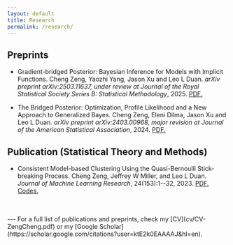 ```yaml
---
layout: default
title: Research
permalink: /research/
---
```


## Preprints

- Gradient-bridged Posterior: Bayesian Inference for Models with Implicit Functions. Cheng Zeng, Yaozhi Yang, Jason Xu and Leo L Duan. *arXiv preprint arXiv:2503.11637, under review at Journal of the Royal Statistical Society Series B: Statistical Methodology*, 2025. [PDF.](https://arxiv.org/pdf/2503.11637)

- The Bridged Posterior: Optimization, Profile Likelihood and a New Approach to Generalized Bayes. Cheng Zeng, Eleni Dilma, Jason Xu and Leo L Duan. *arXiv preprint arXiv:2403.00968, major revision at Journal of the American Statistical Association*, 2024. [PDF.](https://arxiv.org/pdf/2403.00968)



## Publication (Statistical Theory and Methods)

- Consistent Model-based Clustering Using the Quasi-Bernoulli Stick-breaking Process. Cheng Zeng, Jeffrey W Miller, and Leo L Duan. *Journal of Machine Learning Research*, 24(153):1--32, 2023. [PDF.](https://www.jmlr.org/papers/volume24/22-0436/22-0436.pdf) [Codes.](https://github.com/Zeng-Cheng/quasi-bernoulli-stick-breaking)

<div style="margin-top: 3rem;"></div>
---
For a full list of publications and preprints, check my [CV](cv/CV-ZengCheng.pdf) or my [Google Scholar](https://scholar.google.com/citations?user=ktE2k0EAAAAJ&hl=en).
